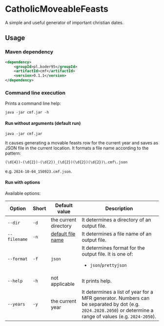 # CatholicMoveableFeasts
A simple and useful generator of important christian dates.

## Usage
### Maven dependency
```xml
<dependency>
    <groupId>pl.koder95</groupId>
    <artifactId>cmf</artifactId>
    <version>0.1.1</version>
</dependency>
```
### Command line execution
Prints a command line help:
```shell
java -jar cmf.jar -h
```
#### Run without arguments (default run)
```shell
java -jar cmf.jar
```
It causes generating a movable feasts row for the current year and saves as JSON file in the current location.
It formats a file name according to the pattern:<a name="default-filename"/>
```regexp
(\d{4})-(\d{2})-(\d{2})_(\d{2})(\d{2})(\d{2})\.cmf\.json
```
e.g. `2024-10-04_150923.cmf.json`.
#### Run with options
Available options:

| Option       | Short | Default<br/>value                      | Description                                                                                                                                                  |
|--------------|-------|----------------------------------------|--------------------------------------------------------------------------------------------------------------------------------------------------------------|
| `--dir`      | `-d`  | the current directory                  | It determines a directory of an output file.                                                                                                                 |
| `--filename` | `-n`  | [default file name](#default-filename) | It determines a file name of an output file.                                                                                                                 |
| `--format`   | `-f`  | `json`                                 | It determines format for the output file. It is one of:<ul><li>`json`/`prettyjson`</li></ul>                                                                 |
| `--help`     | `-h`  | not applicable                         | It prints help.                                                                                                                                              |
| `--years`    | `-y`  | the current year                       | It determines a list of year for a MFR generator. Numbers can be separated by dot (e.g. `2024.2028.2050`) or determine a range of values (e.g. `2024-2050`). |

